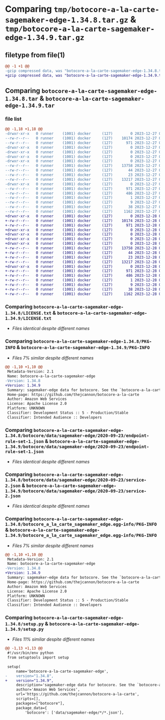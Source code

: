 # Comparing `tmp/botocore-a-la-carte-sagemaker-edge-1.34.8.tar.gz` & `tmp/botocore-a-la-carte-sagemaker-edge-1.34.9.tar.gz`

## filetype from file(1)

```diff
@@ -1 +1 @@
-gzip compressed data, was "botocore-a-la-carte-sagemaker-edge-1.34.8.tar", last modified: Wed Dec 27 01:07:03 2023, max compression
+gzip compressed data, was "botocore-a-la-carte-sagemaker-edge-1.34.9.tar", last modified: Thu Dec 28 01:07:05 2023, max compression
```

## Comparing `botocore-a-la-carte-sagemaker-edge-1.34.8.tar` & `botocore-a-la-carte-sagemaker-edge-1.34.9.tar`

### file list

```diff
@@ -1,18 +1,18 @@
-drwxr-xr-x   0 runner    (1001) docker     (127)        0 2023-12-27 01:07:03.387361 botocore-a-la-carte-sagemaker-edge-1.34.8/
--rw-r--r--   0 runner    (1001) docker     (127)    10174 2023-12-27 01:07:03.000000 botocore-a-la-carte-sagemaker-edge-1.34.8/LICENSE.txt
--rw-r--r--   0 runner    (1001) docker     (127)      971 2023-12-27 01:07:03.387361 botocore-a-la-carte-sagemaker-edge-1.34.8/PKG-INFO
-drwxr-xr-x   0 runner    (1001) docker     (127)        0 2023-12-27 01:07:03.387361 botocore-a-la-carte-sagemaker-edge-1.34.8/botocore/
-drwxr-xr-x   0 runner    (1001) docker     (127)        0 2023-12-27 01:07:03.387361 botocore-a-la-carte-sagemaker-edge-1.34.8/botocore/data/
-drwxr-xr-x   0 runner    (1001) docker     (127)        0 2023-12-27 01:07:03.387361 botocore-a-la-carte-sagemaker-edge-1.34.8/botocore/data/sagemaker-edge/
-drwxr-xr-x   0 runner    (1001) docker     (127)        0 2023-12-27 01:07:03.387361 botocore-a-la-carte-sagemaker-edge-1.34.8/botocore/data/sagemaker-edge/2020-09-23/
--rw-r--r--   0 runner    (1001) docker     (127)    13758 2023-12-27 01:06:29.000000 botocore-a-la-carte-sagemaker-edge-1.34.8/botocore/data/sagemaker-edge/2020-09-23/endpoint-rule-set-1.json
--rw-r--r--   0 runner    (1001) docker     (127)       44 2023-12-27 01:06:29.000000 botocore-a-la-carte-sagemaker-edge-1.34.8/botocore/data/sagemaker-edge/2020-09-23/examples-1.json
--rw-r--r--   0 runner    (1001) docker     (127)       23 2023-12-27 01:06:29.000000 botocore-a-la-carte-sagemaker-edge-1.34.8/botocore/data/sagemaker-edge/2020-09-23/paginators-1.json
--rw-r--r--   0 runner    (1001) docker     (127)    13217 2023-12-27 01:06:29.000000 botocore-a-la-carte-sagemaker-edge-1.34.8/botocore/data/sagemaker-edge/2020-09-23/service-2.json
-drwxr-xr-x   0 runner    (1001) docker     (127)        0 2023-12-27 01:07:03.387361 botocore-a-la-carte-sagemaker-edge-1.34.8/botocore_a_la_carte_sagemaker_edge.egg-info/
--rw-r--r--   0 runner    (1001) docker     (127)      971 2023-12-27 01:07:03.000000 botocore-a-la-carte-sagemaker-edge-1.34.8/botocore_a_la_carte_sagemaker_edge.egg-info/PKG-INFO
--rw-r--r--   0 runner    (1001) docker     (127)      486 2023-12-27 01:07:03.000000 botocore-a-la-carte-sagemaker-edge-1.34.8/botocore_a_la_carte_sagemaker_edge.egg-info/SOURCES.txt
--rw-r--r--   0 runner    (1001) docker     (127)        1 2023-12-27 01:07:03.000000 botocore-a-la-carte-sagemaker-edge-1.34.8/botocore_a_la_carte_sagemaker_edge.egg-info/dependency_links.txt
--rw-r--r--   0 runner    (1001) docker     (127)        9 2023-12-27 01:07:03.000000 botocore-a-la-carte-sagemaker-edge-1.34.8/botocore_a_la_carte_sagemaker_edge.egg-info/top_level.txt
--rw-r--r--   0 runner    (1001) docker     (127)       38 2023-12-27 01:07:03.387361 botocore-a-la-carte-sagemaker-edge-1.34.8/setup.cfg
--rw-r--r--   0 runner    (1001) docker     (127)     1162 2023-12-27 01:07:03.000000 botocore-a-la-carte-sagemaker-edge-1.34.8/setup.py
+drwxr-xr-x   0 runner    (1001) docker     (127)        0 2023-12-28 01:07:05.014462 botocore-a-la-carte-sagemaker-edge-1.34.9/
+-rw-r--r--   0 runner    (1001) docker     (127)    10174 2023-12-28 01:07:04.000000 botocore-a-la-carte-sagemaker-edge-1.34.9/LICENSE.txt
+-rw-r--r--   0 runner    (1001) docker     (127)      971 2023-12-28 01:07:05.010462 botocore-a-la-carte-sagemaker-edge-1.34.9/PKG-INFO
+drwxr-xr-x   0 runner    (1001) docker     (127)        0 2023-12-28 01:07:05.010462 botocore-a-la-carte-sagemaker-edge-1.34.9/botocore/
+drwxr-xr-x   0 runner    (1001) docker     (127)        0 2023-12-28 01:07:05.010462 botocore-a-la-carte-sagemaker-edge-1.34.9/botocore/data/
+drwxr-xr-x   0 runner    (1001) docker     (127)        0 2023-12-28 01:07:05.010462 botocore-a-la-carte-sagemaker-edge-1.34.9/botocore/data/sagemaker-edge/
+drwxr-xr-x   0 runner    (1001) docker     (127)        0 2023-12-28 01:07:05.010462 botocore-a-la-carte-sagemaker-edge-1.34.9/botocore/data/sagemaker-edge/2020-09-23/
+-rw-r--r--   0 runner    (1001) docker     (127)    13758 2023-12-28 01:06:26.000000 botocore-a-la-carte-sagemaker-edge-1.34.9/botocore/data/sagemaker-edge/2020-09-23/endpoint-rule-set-1.json
+-rw-r--r--   0 runner    (1001) docker     (127)       44 2023-12-28 01:06:26.000000 botocore-a-la-carte-sagemaker-edge-1.34.9/botocore/data/sagemaker-edge/2020-09-23/examples-1.json
+-rw-r--r--   0 runner    (1001) docker     (127)       23 2023-12-28 01:06:26.000000 botocore-a-la-carte-sagemaker-edge-1.34.9/botocore/data/sagemaker-edge/2020-09-23/paginators-1.json
+-rw-r--r--   0 runner    (1001) docker     (127)    13217 2023-12-28 01:06:26.000000 botocore-a-la-carte-sagemaker-edge-1.34.9/botocore/data/sagemaker-edge/2020-09-23/service-2.json
+drwxr-xr-x   0 runner    (1001) docker     (127)        0 2023-12-28 01:07:05.010462 botocore-a-la-carte-sagemaker-edge-1.34.9/botocore_a_la_carte_sagemaker_edge.egg-info/
+-rw-r--r--   0 runner    (1001) docker     (127)      971 2023-12-28 01:07:04.000000 botocore-a-la-carte-sagemaker-edge-1.34.9/botocore_a_la_carte_sagemaker_edge.egg-info/PKG-INFO
+-rw-r--r--   0 runner    (1001) docker     (127)      486 2023-12-28 01:07:04.000000 botocore-a-la-carte-sagemaker-edge-1.34.9/botocore_a_la_carte_sagemaker_edge.egg-info/SOURCES.txt
+-rw-r--r--   0 runner    (1001) docker     (127)        1 2023-12-28 01:07:04.000000 botocore-a-la-carte-sagemaker-edge-1.34.9/botocore_a_la_carte_sagemaker_edge.egg-info/dependency_links.txt
+-rw-r--r--   0 runner    (1001) docker     (127)        9 2023-12-28 01:07:04.000000 botocore-a-la-carte-sagemaker-edge-1.34.9/botocore_a_la_carte_sagemaker_edge.egg-info/top_level.txt
+-rw-r--r--   0 runner    (1001) docker     (127)       38 2023-12-28 01:07:05.014462 botocore-a-la-carte-sagemaker-edge-1.34.9/setup.cfg
+-rw-r--r--   0 runner    (1001) docker     (127)     1162 2023-12-28 01:07:04.000000 botocore-a-la-carte-sagemaker-edge-1.34.9/setup.py
```

### Comparing `botocore-a-la-carte-sagemaker-edge-1.34.8/LICENSE.txt` & `botocore-a-la-carte-sagemaker-edge-1.34.9/LICENSE.txt`

 * *Files identical despite different names*

### Comparing `botocore-a-la-carte-sagemaker-edge-1.34.8/PKG-INFO` & `botocore-a-la-carte-sagemaker-edge-1.34.9/PKG-INFO`

 * *Files 7% similar despite different names*

```diff
@@ -1,10 +1,10 @@
 Metadata-Version: 2.1
 Name: botocore-a-la-carte-sagemaker-edge
-Version: 1.34.8
+Version: 1.34.9
 Summary: sagemaker-edge data for botocore. See the `botocore-a-la-carte` package for more info.
 Home-page: https://github.com/thejcannon/botocore-a-la-carte
 Author: Amazon Web Services
 License: Apache License 2.0
 Platform: UNKNOWN
 Classifier: Development Status :: 5 - Production/Stable
 Classifier: Intended Audience :: Developers
```

### Comparing `botocore-a-la-carte-sagemaker-edge-1.34.8/botocore/data/sagemaker-edge/2020-09-23/endpoint-rule-set-1.json` & `botocore-a-la-carte-sagemaker-edge-1.34.9/botocore/data/sagemaker-edge/2020-09-23/endpoint-rule-set-1.json`

 * *Files identical despite different names*

### Comparing `botocore-a-la-carte-sagemaker-edge-1.34.8/botocore/data/sagemaker-edge/2020-09-23/service-2.json` & `botocore-a-la-carte-sagemaker-edge-1.34.9/botocore/data/sagemaker-edge/2020-09-23/service-2.json`

 * *Files identical despite different names*

### Comparing `botocore-a-la-carte-sagemaker-edge-1.34.8/botocore_a_la_carte_sagemaker_edge.egg-info/PKG-INFO` & `botocore-a-la-carte-sagemaker-edge-1.34.9/botocore_a_la_carte_sagemaker_edge.egg-info/PKG-INFO`

 * *Files 7% similar despite different names*

```diff
@@ -1,10 +1,10 @@
 Metadata-Version: 2.1
 Name: botocore-a-la-carte-sagemaker-edge
-Version: 1.34.8
+Version: 1.34.9
 Summary: sagemaker-edge data for botocore. See the `botocore-a-la-carte` package for more info.
 Home-page: https://github.com/thejcannon/botocore-a-la-carte
 Author: Amazon Web Services
 License: Apache License 2.0
 Platform: UNKNOWN
 Classifier: Development Status :: 5 - Production/Stable
 Classifier: Intended Audience :: Developers
```

### Comparing `botocore-a-la-carte-sagemaker-edge-1.34.8/setup.py` & `botocore-a-la-carte-sagemaker-edge-1.34.9/setup.py`

 * *Files 11% similar despite different names*

```diff
@@ -1,13 +1,13 @@
 #!/usr/bin/env python
 from setuptools import setup
 
 setup(
     name='botocore-a-la-carte-sagemaker-edge',
-    version="1.34.8",
+    version="1.34.9",
     description='sagemaker-edge data for botocore. See the `botocore-a-la-carte` package for more info.',
     author='Amazon Web Services',
     url='https://github.com/thejcannon/botocore-a-la-carte',
     scripts=[],
     packages=["botocore"],
     package_data={
         'botocore': ['data/sagemaker-edge/*/*.json'],
```

